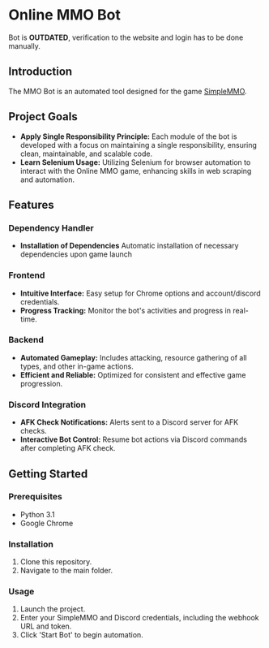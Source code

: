 
# Online MMO Bot
Bot is **OUTDATED**, verification to the website and login has to be done manually.

## Introduction
The MMO Bot is an automated tool designed for the game [SimpleMMO](https://web.simple-mmo.com).

## Project Goals
- **Apply Single Responsibility Principle:** Each module of the bot is developed with a focus on maintaining a single responsibility, ensuring clean, maintainable, and scalable code.
- **Learn Selenium Usage:** Utilizing Selenium for browser automation to interact with the Online MMO game, enhancing skills in web scraping and automation.

## Features

### Dependency Handler
- **Installation of Dependencies** Automatic installation of necessary dependencies upon game launch

### Frontend
- **Intuitive Interface:** Easy setup for Chrome options and account/discord credentials.
- **Progress Tracking:** Monitor the bot's activities and progress in real-time.

### Backend
- **Automated Gameplay:** Includes attacking, resource gathering of all types, and other in-game actions.
- **Efficient and Reliable:** Optimized for consistent and effective game progression.

### Discord Integration
- **AFK Check Notifications:** Alerts sent to a Discord server for AFK checks.
- **Interactive Bot Control:** Resume bot actions via Discord commands after completing AFK check.

## Getting Started

### Prerequisites
- Python 3.1
- Google Chrome

### Installation
1. Clone this repository.
2. Navigate to the main folder.

### Usage
1. Launch the project.
2. Enter your SimpleMMO and Discord credentials, including the webhook URL and token.
3. Click 'Start Bot' to begin automation.
